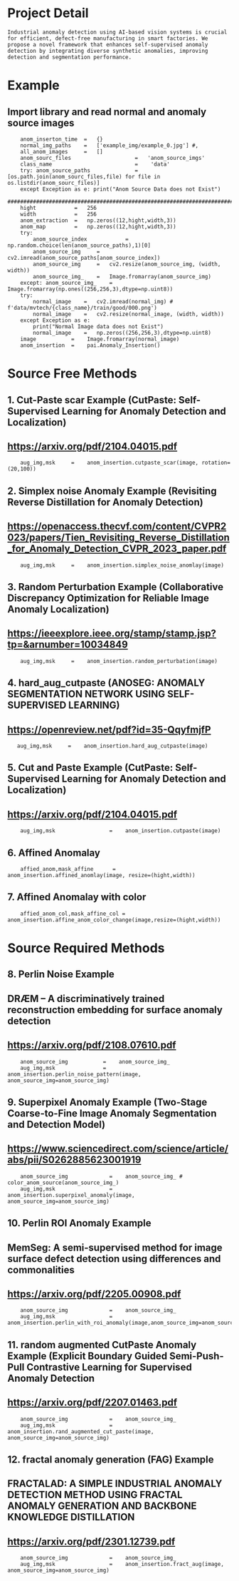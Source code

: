 # Project Detail 
```
Industrial anomaly detection using AI-based vision systems is crucial for efficient, defect-free manufacturing in smart factories. We propose a novel framework that enhances self-supervised anomaly detection by integrating diverse synthetic anomalies, improving detection and segmentation performance.
```
# Example
## Import library and read normal and anomaly source images
``` from pail import pai
    anom_inserton_time  =   {}
    normal_img_paths    =   ['example_img/example_0.jpg'] #,
    all_anom_images     =   []
    anom_sourc_files                    =   'anom_source_imgs'
    class_name                          =    'data'
    try: anom_source_paths              =    [os.path.join(anom_sourc_files,file) for file in  os.listdir(anom_sourc_files)]
    except Exception as e: print("Anom Source Data does not Exist")
    ##############################################################################
    hight            =   256
    width            =   256
    anom_extraction  =   np.zeros((12,hight,width,3))
    anom_map         =   np.zeros((12,hight,width,3))  
    try:
        anom_source_index            =    np.random.choice(len(anom_source_paths),1)[0]
        anom_source_img     =   cv2.imread(anom_source_paths[anom_source_index])
        anom_source_img     =   cv2.resize(anom_source_img, (width, width))
        anom_source_img_    =   Image.fromarray(anom_source_img)
    except: anom_source_img_    =   Image.fromarray(np.ones((256,256,3),dtype=np.uint8))
    try:
        normal_image    =   cv2.imread(normal_img) # f'data/mvtech/{class_name}/train/good/000.png')
        normal_image    =   cv2.resize(normal_image, (width, width))
    except Exception as e: 
        print("Normal Image data does not Exist")
        normal_image    =   np.zeros((256,256,3),dtype=np.uint8)
    image           =    Image.fromarray(normal_image)
    anom_insertion  =    pai.Anomaly_Insertion() 

```
# Source Free Methods 

## 1. Cut-Paste scar Example (CutPaste: Self-Supervised Learning for Anomaly Detection and Localization)
## https://arxiv.org/pdf/2104.04015.pdf
```
    aug_img,msk     =    anom_insertion.cutpaste_scar(image, rotation=(20,100)) 
```

## 2. Simplex noise Anomaly Example (Revisiting Reverse Distillation for Anomaly Detection) 
## https://openaccess.thecvf.com/content/CVPR2023/papers/Tien_Revisiting_Reverse_Distillation_for_Anomaly_Detection_CVPR_2023_paper.pdf
```    
    aug_img,msk     =    anom_insertion.simplex_noise_anomlay(image)
```

## 3. Random Perturbation Example (Collaborative Discrepancy Optimization for Reliable Image Anomaly Localization) 
## https://ieeexplore.ieee.org/stamp/stamp.jsp?tp=&arnumber=10034849 ########################
```    
    aug_img,msk     =    anom_insertion.random_perturbation(image)
```    

## 4. hard_aug_cutpaste (ANOSEG: ANOMALY SEGMENTATION NETWORK USING SELF-SUPERVISED LEARNING)     
## https://openreview.net/pdf?id=35-QqyfmjfP 
```   
   aug_img,msk     =    anom_insertion.hard_aug_cutpaste(image)
```

## 5. Cut and Paste Example (CutPaste: Self-Supervised Learning for Anomaly Detection and Localization)
##    https://arxiv.org/pdf/2104.04015.pdf 
```    
    aug_img,msk                 =    anom_insertion.cutpaste(image)
```

## 6. Affined Anomalay 
```
    affied_anom,mask_affine      =    anom_insertion.affined_anomlay(image, resize=(hight,width))
```

## 7. Affined Anomalay with color ######################################
```    
    affied_anom_col,mask_affine_col =    anom_insertion.affine_anom_color_change(image,resize=(hight,width))
```

# Source Required Methods 

## 8. Perlin Noise Example ######################################
## DRÆM – A discriminatively trained reconstruction embedding for surface anomaly detection 
## https://arxiv.org/pdf/2108.07610.pdf ##########################################
```
    anom_source_img           =    anom_source_img_ 
    aug_img,msk               =    anom_insertion.perlin_noise_pattern(image, anom_source_img=anom_source_img)
```

## 9. Superpixel Anomaly Example (Two-Stage Coarse-to-Fine Image Anomaly Segmentation and Detection Model) 
## https://www.sciencedirect.com/science/article/abs/pii/S0262885623001919
```
    anom_source_img             =    anom_source_img_ # color_anom_source(anom_source_img_)
    aug_img,msk                 =    anom_insertion.superpixel_anomaly(image, anom_source_img=anom_source_img)
```

## 10.  Perlin ROI Anomaly Example 
## MemSeg: A semi-supervised method for image surface defect detection using differences and commonalities 
## https://arxiv.org/pdf/2205.00908.pdf ##########################################
```
    anom_source_img             =    anom_source_img_ 
    aug_img,msk                 =    anom_insertion.perlin_with_roi_anomaly(image,anom_source_img=anom_source_img)
```    

## 11.  random augmented CutPaste Anomaly Example (Explicit Boundary Guided Semi-Push-Pull Contrastive Learning for Supervised Anomaly Detection ### 
## https://arxiv.org/pdf/2207.01463.pdf ##########################################
```
    anom_source_img             =    anom_source_img_ 
    aug_img,msk                 =    anom_insertion.rand_augmented_cut_paste(image,  anom_source_img=anom_source_img)

```

## 12. fractal anomaly generation (FAG) Example ########################
## FRACTALAD: A SIMPLE INDUSTRIAL ANOMALY DETECTION METHOD USING FRACTAL ANOMALY GENERATION AND BACKBONE KNOWLEDGE DISTILLATION 
## https://arxiv.org/pdf/2301.12739.pdf #######################################
```
    anom_source_img             =    anom_source_img_
    aug_img,msk                 =    anom_insertion.fract_aug(image, anom_source_img=anom_source_img)
```
